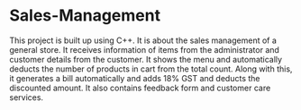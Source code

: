 # Sales-Management
This project is built up using C++.
It is about the sales management of a general store. It receives information of items from the administrator and customer details from the customer. It shows the menu and automatically deducts the number of products in cart from the total count. Along with this, it generates a bill automatically and adds 18% GST and deducts the discounted amount. It also contains feedback form and customer care services.
